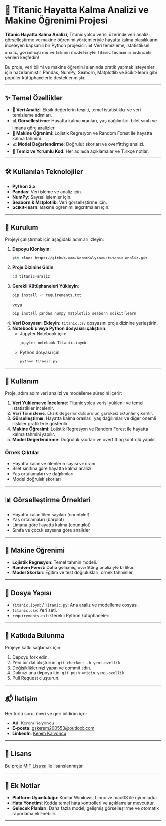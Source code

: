 # 🚢 Titanic Hayatta Kalma Analizi ve Makine Öğrenimi Projesi

**Titanic Hayatta Kalma Analizi**, Titanic yolcu verisi üzerinde veri analizi, görselleştirme ve makine öğrenimi yöntemleriyle hayatta kalma olasılıklarını inceleyen kapsamlı bir Python projesidir. 📊 Veri temizleme, istatistiksel analiz, görselleştirme ve tahmin modelleriyle Titanic faciasının ardındaki verileri keşfedin!

Bu proje, veri bilimi ve makine öğrenimi alanında pratik yapmak isteyenler için hazırlanmıştır. Pandas, NumPy, Seaborn, Matplotlib ve Scikit-learn gibi popüler kütüphanelerle desteklenmiştir.

---

## ✨ Temel Özellikler

- **🔎 Veri Analizi**: Eksik değerlerin tespiti, temel istatistikler ve veri temizleme adımları.
- **📊 Görselleştirme**: Hayatta kalma oranları, yaş dağılımları, bilet sınıfı ve limana göre analizler.
- **🤖 Makine Öğrenimi**: Lojistik Regresyon ve Random Forest ile hayatta kalma tahmini.
- **📈 Model Değerlendirme**: Doğruluk skorları ve overfitting analizi.
- **📝 Temiz ve Yorumlu Kod**: Her adımda açıklamalar ve Türkçe notlar.

---

## 🛠️ Kullanılan Teknolojiler

- **Python 3.x**
- **Pandas**: Veri işleme ve analiz için.
- **NumPy**: Sayısal işlemler için.
- **Seaborn & Matplotlib**: Veri görselleştirme için.
- **Scikit-learn**: Makine öğrenimi algoritmaları için.

---

## 🚀 Kurulum

Projeyi çalıştırmak için aşağıdaki adımları izleyin:

1. **Depoyu Klonlayın**:
	```bash
	git clone https://github.com/KeremKalyoncu/titanic-analiz.git
	```
2. **Proje Dizinine Gidin**:
	```bash
	cd titanic-analiz
	```
3. **Gerekli Kütüphaneleri Yükleyin**:
	```bash
	pip install -r requirements.txt
	```
	veya
	```bash
	pip install pandas numpy matplotlib seaborn scikit-learn
	```
4. **Veri Dosyasını Ekleyin**: `titanic.csv` dosyasını proje dizinine yerleştirin.
5. **Notebook'u veya Python dosyasını çalıştırın**:
	- Jupyter Notebook için:
	  ```bash
	  jupyter notebook Titanic.ipynb
	  ```
	- Python dosyası için:
	  ```bash
	  python Titanic.py
	  ```

---

## 📖 Kullanım

Proje, adım adım veri analizi ve modelleme sürecini içerir:

1. **Veri Yükleme ve İnceleme**: Titanic yolcu verisi yüklenir ve temel istatistikler incelenir.
2. **Veri Temizleme**: Eksik değerler doldurulur, gereksiz sütunlar çıkarılır.
3. **Görselleştirme**: Hayatta kalma oranları, yaş dağılımları ve diğer önemli ilişkiler grafiklerle gösterilir.
4. **Makine Öğrenimi**: Lojistik Regresyon ve Random Forest ile hayatta kalma tahmini yapılır.
5. **Model Değerlendirme**: Doğruluk skorları ve overfitting kontrolü yapılır.

### Örnek Çıktılar

- Hayatta kalan ve ölenlerin sayısı ve oranı
- Bilet sınıfına göre hayatta kalma analizi
- Yaş ortalamaları ve dağılımları
- Model doğruluk skorları

---

## 📊 Görselleştirme Örnekleri

- Hayatta kalan/ölen sayıları (countplot)
- Yaş ortalamaları (barplot)
- Limana göre hayatta kalma (countplot)
- Sınıfa ve çocuk sayısına göre analizler

---

## 🤖 Makine Öğrenimi

- **Lojistik Regresyon**: Temel tahmin modeli.
- **Random Forest**: Daha gelişmiş, overfitting analiziyle birlikte.
- **Model Skorları**: Eğitim ve test doğrulukları, örnek tahminler.

---

## 💾 Dosya Yapısı

- `Titanic.ipynb` / `Titanic.py`: Ana analiz ve modelleme dosyası.
- `titanic.csv`: Veri seti.
- `requirements.txt`: Gerekli Python kütüphaneleri.

---

## 🤝 Katkıda Bulunma

Projeye katkı sağlamak için:

1. Depoyu fork edin.
2. Yeni bir dal oluşturun: `git checkout -b yeni-ozellik`
3. Değişikliklerinizi yapın ve commit edin.
4. Dalınızı ana depoya itin: `git push origin yeni-ozellik`
5. Pull Request oluşturun.

---

## 📬 İletişim

Her türlü soru, öneri ve geri bildirim için:

- **Ad**: Kerem Kalyoncu
- **E-posta**: [gskerem200553@outlook.com](mailto:gskerem200553@outlook.com)
- **LinkedIn**: [Kerem Kalyoncu](https://www.linkedin.com/in/kerem-kalyoncu-0753k)

---

## 📜 Lisans

Bu proje [MIT Lisansı](LICENSE) ile lisanslanmıştır.

---

## 📝 Ek Notlar

- **Platform Uyumluluğu**: Kodlar Windows, Linux ve macOS ile uyumludur.
- **Hata Yönetimi**: Kodda temel hata kontrolleri ve açıklamalar mevcuttur.
- **Gelecek Planları**: Daha fazla model, gelişmiş görselleştirme ve otomatik raporlama eklenebilir.

---
